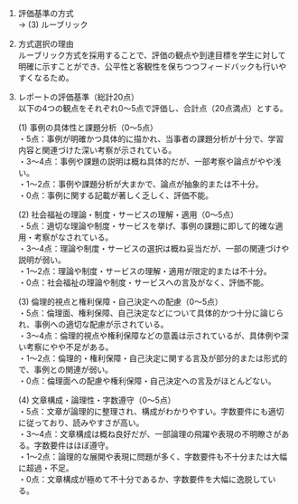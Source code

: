 1. 評価基準の方式  
   → (3) ルーブリック

2. 方式選択の理由  
   ルーブリック方式を採用することで、評価の観点や到達目標を学生に対して明確に示すことができ、公平性と客観性を保ちつつフィードバックも行いやすくなるため。

3. レポートの評価基準（総計20点）  
   以下の4つの観点をそれぞれ0～5点で評価し、合計点（20点満点）とする。  

   (1) 事例の具体性と課題分析（0～5点）  
       ・5点：事例が明確かつ具体的に描かれ、当事者の課題分析が十分で、学習内容と関連づけた深い考察が示されている。  
       ・3～4点：事例や課題の説明は概ね具体的だが、一部考察や論点がやや浅い。  
       ・1～2点：事例や課題分析が大まかで、論点が抽象的または不十分。  
       ・0点：事例に関する記載が著しく乏しく、評価不能。  

   (2) 社会福祉の理論・制度・サービスの理解・適用（0～5点）  
       ・5点：適切な理論や制度・サービスを挙げ、事例の課題に即して的確な適用・考察がなされている。  
       ・3～4点：理論や制度・サービスの選択は概ね妥当だが、一部の関連づけや説明が弱い。  
       ・1～2点：理論や制度・サービスの理解・適用が限定的または不十分。  
       ・0点：社会福祉の理論や制度・サービスへの言及がなく、評価不能。  

   (3) 倫理的視点と権利保障・自己決定への配慮（0～5点）  
       ・5点：倫理面、権利保障、自己決定などについて具体的かつ十分に論じられ、事例への適切な配慮が示されている。  
       ・3～4点：倫理的視点や権利保障などの意義は示されているが、具体例や深い考察にやや不足がある。  
       ・1～2点：倫理的・権利保障・自己決定に関する言及が部分的または形式的で、事例との関連が弱い。  
       ・0点：倫理面への配慮や権利保障・自己決定への言及がほとんどない。  

   (4) 文章構成・論理性・字数遵守（0～5点）  
       ・5点：文章が論理的に整理され、構成がわかりやすい。字数要件にも適切に従っており、読みやすさが高い。  
       ・3～4点：文章構成は概ね良好だが、一部論理の飛躍や表現の不明瞭さがある。字数要件はほぼ遵守。  
       ・1～2点：論理的な展開や表現に問題が多く、字数要件も不十分または大幅に超過・不足。  
       ・0点：文章構成が極めて不十分であるか、字数要件を大幅に逸脱している。  